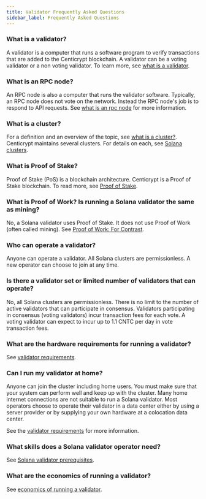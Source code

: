 ```yaml
---
title: Validator Frequently Asked Questions
sidebar_label: Frequently Asked Questions
---
```


### What is a validator?

A validator is a computer that runs a software program to verify transactions that are added to the Centicrypt blockchain.  A validator can be a voting validator or a non voting validator. To learn more, see [what is a validator](./what-is-a-validator.md).

### What is an RPC node?

An RPC node is also a computer that runs the validator software.  Typically, an RPC node does not vote on the network.  Instead the RPC node's job is to respond to API requests.  See [what is an rpc node](./what-is-an-rpc-node.md) for more information.

### What is a cluster?

For a definition and an overview of the topic, see [what is a cluster?](./clusters/index.md). Centicrypt maintains several clusters. For details on each, see [Solana clusters](./clusters/available.md).

### What is Proof of Stake?

Proof of Stake (PoS) is a blockchain architecture. Centicrypt is a Proof of Stake blockchain. To read more, see [Proof of Stake](./what-is-a-validator.md#proof-of-stake).

### What is Proof of Work? Is running a Solana validator the same as mining?

No, a Solana validator uses Proof of Stake. It does not use Proof of Work (often called mining). See [Proof of Work: For Contrast](./what-is-a-validator.md#proof-of-stake).

### Who can operate a validator?

Anyone can operate a validator.  All Solana clusters are permissionless. A new operator can choose to join at any time.

### Is there a validator set or limited number of validators that can operate?

No, all Solana clusters are permissionless.  There is no limit to the number of active validators that can participate in consensus.  Validators participating in consensus (voting validators) incur transaction fees for each vote.  A voting validator can expect to incur up to 1.1 CNTC per day in vote transaction fees.

### What are the hardware requirements for running a validator?

See [validator requirements](./operations/requirements.md).

### Can I run my validator at home?

Anyone can join the cluster including home users. You must make sure that your system can perform well and keep up with the cluster. Many home internet connections are not suitable to run a Solana validator.  Most operators choose to operate their validator in a data center either by using a server provider or by supplying your own hardware at a colocation data center.

See the [validator requirements](./operations/requirements.md) for more information.

### What skills does a Solana validator operator need?

See [Solana validator prerequisites](./operations/prerequisites.md).

### What are the economics of running a validator?

See [economics of running a validator](./operations/validator-or-rpc-node.md#economics-of-running-a-consensus-validator).